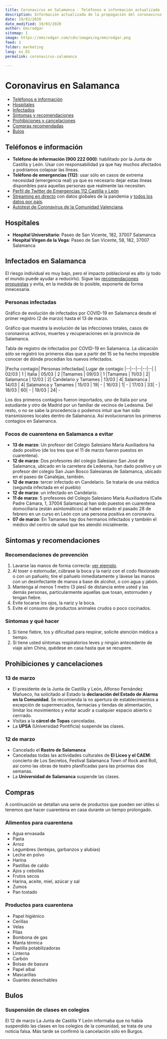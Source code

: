 ```yaml
---
title: Coronavirus en Salamanca - Teléfonos e información actualizada
description: Información actualizada de la propagación del coronavirus en Salamanca provincia
date: 19/03/2020
date_modified: 19/03/2020
author: Emirodgar
sitemap: 1
image: https://emirodgar.com/cdn/images/og/emirodgar.png
feed: 1
folder: marketing
lang: es_ES
permalink: coronavirus-salamanca

---
```


# Coronavirus en Salamanca

- [Teléfonos e información](#telefonos)
- [Hospitales](#hospitales)
- [Infectados](#infectados)
- [Síntomas y recomendaciones](#recomendaciones)
- [Prohibiciones y cancelaciones](#prohibiciones)
- [Compras recomendadas](#compras)
- [Bulos](#bulos)

## <a name="telefonos"></a> Teléfonos e información

- **Teléfono de información (900 222 000)**: habilitado por la Junta de Castilla y León. Usar con responsabilidad ya que hay muchos afectados y podríamos colapsar las líneas.
- **Teléfono de emergencias (112)**: usar sólo en casos de extrema necesidad (emergencia real) ya que es necesario dejar estas líneas disponibles para aquellas personas que realmente las necesiten.
- [Perfil de Twitter de  Emergencias 112 Castilla y León](https://twitter.com/112cyl)
- [Streaming en directo](https://www.youtube.com/watch?v=qgylp3Td1Bw&feature=emb_logo)  con datos globales de la pandemia y [todos los datos por país](https://www.worldometers.info/coronavirus/).
- [Autotest de Coronavirus de la Comunidad Valenciana](http://coronavirusautotest.san.gva.es/autotest_es.html).


## <a name="hospitales"></a> Hospitales

- **Hospital Universitario**: Paseo de San Vicente, 182, 37007 Salamanca
- **Hospital Virgen de la Vega**: Paseo de San Vicente, 58, 182, 37007 Salamanca


## <a name="infectados"></a> Infectados en Salamanca

El riesgo individual es muy bajo, pero el impacto poblacional es alto (y todo el mundo puede ayudar a reducirlo). Sigue las [recomendaciones propuestas](#recomendaciones) y evita, en la medida de lo posible, exponerte de forma innecesaria.

### Personas infectadas

Gráfico de evolución de infectados por COVID-19 en Salamanca desde el primer registro (2 de marzo) hasta el 13 de marzo.

<amp-img alt="Evolución coronavirus Salamanca"
  src="https://i.imgur.com/gEpucnD.png"
  width="580"
  height="349"
  layout="responsive">
</amp-img>

Gráfico que muestra la evolución de las infecciones totales, casos de coronavirus activos, muertes y recuperaciones en la provincia de Salamanca. 

<amp-img alt="Evolución coronavirus Salamanca"
  src="https://i.imgur.com/n1JWihT.png"
  width="580"
  height="349"
  layout="responsive">
</amp-img>

Tabla de registro de infectados por COVID-19 en Salamanca. La ubicación sólo se registró los primeros días que a partir del 15 se ha hecho imposible conocer de dónde procedían los nuevos infectados.

|Fecha contagio| Personas infectadas| Lugar de contagio 
|--|--|--|--|--|
| 02/03 | 1 | Italia 
| 05/03 | 2 |Tamames 
| 09/03 | 1 |Tamames 
| 11/03 | 2| Salamanca 
| 12/03 | 2| Candelario y Tamames
| 13/03 | 4| Salamanca 
| 14/03 | 4| Salamanca y Tamames
| 15/03 | 19| -
| 16/03 | 1| -
| 17/03 | 33| -
| 18/03 | 60| -
| 19/03 | 24| -


Los dos primeros contagios fueron importados, uno de Italia por una estudiante y otro de Madrid por un familiar de vecinos de Ledesma. Del resto, o no se sabe la procedencia o podemos intuir que han sido transmisiones locales dentro de Salamanca. Así evolucionaron los primeros contagios en Salamanca.

<amp-img alt="Infectados coronavirus Salamanca"
  src="https://i.imgur.com/dUNyjXQ.png"
  width="581"
  height="351"
  layout="responsive">
</amp-img>



### Focos de cuarentena en Salamanca a evitar

- **13 de marzo**: Un profesor del Colegio Salesiano María Auxiliadora ha dado positivo (de los tres que el 11 de marzo fueron puestos en cuarentena).
- **12 de marzo**: Dos profesores del colegio Salesiano San José de Salamanca, ubicado en la carretera de Ledesma, han dado positivo y un profesor del colegio San Juan Bosco Salesianas de Salamanca, ubicado en el paseo de Canalejas, también.
- **12 de marzo**: tercer infectado en Candelario. Se trataría de una médica (segunda infectada en el pueblo)
- **12 de marzo**: un infectado en Candelario.
- **11 de marzo**: 5 profesores del Colegio Salesiano María Auxiliadora (Calle Padre Cámara, 1, 37004 Salamanca) han sido puestos en cuarentena domociliaria (están asintomáticos) al haber estado el pasado 28 de febrero en un curso en León con una persona positiva en coronaviru.
- **07 de marzo**: En Tamames hay dos hermanos infectados y también el médico del centro de salud que les atendió inicialmente. 

## <a name="recomendaciones"></a> Síntomas y recomendaciones

### Recomendaciones de prevención

 1. Lavarse las manos de forma correcta: [ver ejemplo](https://www.cdc.gov/handwashing/esp/when-how-handwashing.html).
 2. Al toser o estornudar, cúbrase la boca y la nariz con el codo flexionado o con un pañuelo; tire el pañuelo inmediatamente y lávese las manos con un desinfectante de manos a base de alcohol, o con agua y jabón.
 3. Mantenga al menos 1 metro (3 pies) de distancia entre usted y las demás personas, particularmente aquellas que tosan, estornuden y tengan fiebre.
 4. Evite tocarse los ojos, la nariz y la boca.
 5. Evite el consumo de productos animales crudos o poco cocinados.

### Síntomas y qué hacer

 1. Si tiene fiebre, tos y dificultad para respirar, solicite atención médica a tiempo.
 2. Si tiene usted síntomas respiratorios leves y ningún antecedente de viaje a/en China, quédese en casa hasta que se recupere.

## <a name="prohibiciones"></a> Prohibiciones y cancelaciones

### 13 de marzo

- El presidente de la Junta de Castilla y León, Alfonso Fernández Mañueco, ha solicitado al Estado la **declaración del Estado de Alarma en la Comunidad**. Se recomienda la no apertura de establecimientos a excepción de supermercados, farmacias y tiendas de alimentación, limitar los movimientos y evitar acudir a cualquier espacio abierto o cerrrado. 
- Visitas a la **cárcel de Topas** canceladas.
- La **UPSA** (Universidad Pontificia) suspende las clases.

### 12 de marzo

- Cancelado el **Rastro de Salamanca**
- Canceladas todas las actividades culturales de **El Liceo y el CAEM**: concierto de Los Secretos, Festival Salamanca Town of Rock and Roll, así como las obras de teatro planificadas para las próximas dos semanas.
- La **Universidad de Salamanca** suspende las clases.


## <a name="compras"></a> Compras

A continuación se detallan una serie de productos que pueden ser útiles si tenemos que hacer cuarentena en casa durante un tiempo prolongado.

### Alimentos para cuarentena

- Agua envasada  
- Pasta  
- Arroz 
- Legumbres (lentejas, garbanzos y alubias) 
- Leche en polvo  
- Harina 
- Pastillas de caldo
- Ajos y cebollas  
- Frutos secos
- Harina, aceite, miel, azúcar y sal
- Zumos
- Pan tostado
  
### Productos para cuarentena

- Papel higiénico
- Cerillas
- Velas
- Pilas
- Bombona de gas 
- Manta térmica
- Pastilla potabilizadoras
- Linterna
- Carbón
- Bolsas de basura
- Papel albal
- Mascarillas 
- Guantes desechables

## <a name="bulos"></a> Bulos

### Suspensión de clases en colegios

El 12 de marzo La Junta de Castilla Y León informaba que no había suspendido las clases en los colegios de la comunidad, se trata de una noticia falsa. Más tarde se confirmó la cancelación sólo en Burgos.

<amp-twitter 
  width="375"
  height="472"
  layout="responsive"
  data-tweetid="1238055497439346688">
</amp-twitter>

<!--stackedit_data:
eyJoaXN0b3J5IjpbLTExNjQ5NDgwNjgsLTE4MTM1MTQ0NzcsNj
QyNzE5NDM2LDEyMzIzMjg0OTIsLTIwMjQ0NDQ3MTYsNDYzNDkx
NTM4LC0xMzM1OTMyMjk1LC0yMTgzOTk2NTcsLTI4NTQzMTg5MS
wtMTQ2MjQzODk4Nyw1NTg5MjUyMzAsLTYxNTI1MTAwOSwtMTE0
MDk4MDczNCwyNDMxMTg1NTQsLTEyMTYyNjgyMzMsNzQ3ODU5Mj
MsLTE5ODYzMzk0OTQsLTkyNzYzNTk3OSw3NzgzMDM4NzgsLTE2
MzUxNDcxMDddfQ==
-->